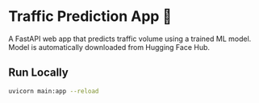# Traffic Prediction App 🚦

A FastAPI web app that predicts traffic volume using a trained ML model.
Model is automatically downloaded from Hugging Face Hub.

## Run Locally

```bash
uvicorn main:app --reload
